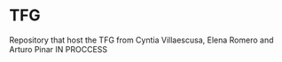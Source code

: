 # TFG
Repository that host the TFG from Cyntia Villaescusa, Elena Romero and Arturo Pinar
IN PROCCESS
